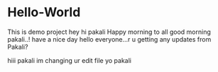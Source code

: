 # Hello-World
This is demo project
hey hi pakali
Happy morning to all 
good morning pakali..! have a nice day
hello everyone...r u getting any updates from Pakali?



hiii pakali im  changing ur edit file
yo pakali

